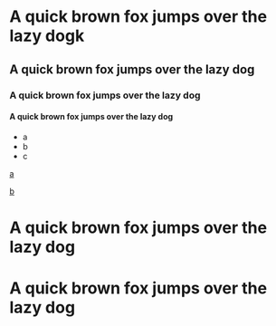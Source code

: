 # A quick brown fox jumps over the lazy dogk

## A quick brown fox jumps over the lazy dog

### A quick brown fox jumps over the lazy dog

#### A quick brown fox jumps over the lazy dog

- a
- b
- c

[a](a.md)

[b](b.md)

# A quick brown fox jumps over the lazy dog

# A quick brown fox jumps over the lazy dog
